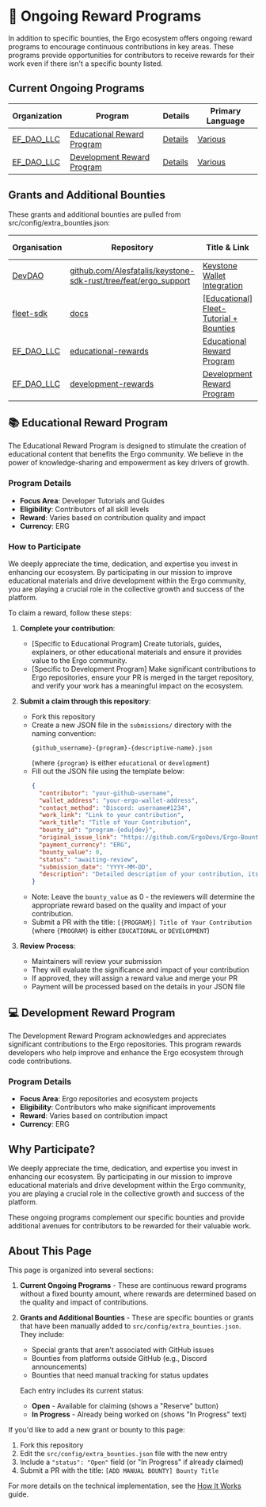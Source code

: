 # 🔄 Ongoing Reward Programs

In addition to specific bounties, the Ergo ecosystem offers ongoing reward programs to encourage continuous contributions in key areas. These programs provide opportunities for contributors to receive rewards for their work even if there isn't a specific bounty listed.

## Current Ongoing Programs

<!-- BEGIN_ONGOING_PROGRAMS_TABLE -->
| Organization | Program | Details | Primary Language |
|-------------|---------|---------|------------------|
| [EF_DAO_LLC](by_org/ef_dao_llc.md) | [Educational Reward Program](#-educational-reward-program) | [Details](#-educational-reward-program) | [Various](by_language/various.md) |
| [EF_DAO_LLC](by_org/ef_dao_llc.md) | [Development Reward Program](#-development-reward-program) | [Details](#-development-reward-program) | [Various](by_language/various.md) |

<!-- END_ONGOING_PROGRAMS_TABLE -->

## Grants and Additional Bounties

<!-- BEGIN_ACTIVE_BOUNTIES_TABLE -->
These grants and additional bounties are pulled from src/config/extra_bounties.json:

|Organisation|Repository|Title & Link|Bounty Amount|Paid in|Primary Language|Reserve|
|---|---|---|---|---|---|---|
| [DevDAO](by_org/devdao.md) | [github.com/Alesfatalis/keystone-sdk-rust/tree/feat/ergo_support](https://github.com/Alesfatalis/keystone-sdk-rust/tree/feat/ergo_support) | [Keystone Wallet Integration](https://discord.com/channels/668903786361651200/669989266478202917/1344310506277830697) | 3000 (3000.00 ERG) | [ERG](by_currency/erg.md) | [Rust](by_language/rust.md) | <kbd>In Progress</kbd> |
| [fleet-sdk](by_org/fleet-sdk.md) | [docs](https://github.com/fleet-sdk/docs) | [[Educational] Fleet-Tutorial + Bounties](https://github.com/fleet-sdk/docs/issues/8) | 775 (936.87 ERG) | [SigUSD](by_currency/sigusd.md) | [Various](by_language/various.md) | [<kbd>Reserve</kbd>](https://github.com/ErgoDevs/Ergo-Bounties/new/main?filename=submissions/fleet-sdk-docs-8.json&value=%7B%0A%20%20%22contributor%22%3A%20%22YOUR_GITHUB_USERNAME%22%2C%0A%20%20%22wallet_address%22%3A%20%22YOUR_WALLET_ADDRESS%22%2C%0A%20%20%22contact_method%22%3A%20%22YOUR_CONTACT_INFO%22%2C%0A%20%20%22work_link%22%3A%20%22%22%2C%0A%20%20%22work_title%22%3A%20%22%5BEducational%5D%20Fleet-Tutorial%20%2B%20Bounties%22%2C%0A%20%20%22bounty_id%22%3A%20%22fleet-sdk/docs%238%22%2C%0A%20%20%22original_issue_link%22%3A%20%22https%3A//github.com/fleet-sdk/docs/issues/8%22%2C%0A%20%20%22payment_currency%22%3A%20%22SigUSD%22%2C%0A%20%20%22bounty_value%22%3A%20775.0%2C%0A%20%20%22status%22%3A%20%22in-progress%22%2C%0A%20%20%22submission_date%22%3A%20%22%22%2C%0A%20%20%22expected_completion%22%3A%20%22YYYY-MM-DD%22%2C%0A%20%20%22description%22%3A%20%22I%20am%20working%20on%20this%20bounty%22%2C%0A%20%20%22review_notes%22%3A%20%22%22%2C%0A%20%20%22payment_tx_id%22%3A%20%22%22%2C%0A%20%20%22payment_date%22%3A%20%22%22%0A%7D&message=Claim%20Bounty%20fleet-sdk/docs%238&description=I%20want%20to%20claim%20this%20bounty%20posted%20by%20fleet-sdk.%0A%0ABounty:%20%5BEducational%5D%20Fleet-Tutorial%20%2B%20Bounties) |
| [EF_DAO_LLC](by_org/ef_dao_llc.md) | [educational-rewards](https://github.com/EF_DAO_LLC/educational-rewards) | [Educational Reward Program](#-educational-reward-program) | Ongoing program | [ERG](by_currency/erg.md) | [Various](by_language/various.md) | [<kbd>Reserve</kbd>](https://github.com/ErgoDevs/Ergo-Bounties/new/main?filename=submissions/ef_dao_llc-educational-rewards-program-edu.json&value=%7B%0A%20%20%22contributor%22%3A%20%22YOUR_GITHUB_USERNAME%22%2C%0A%20%20%22wallet_address%22%3A%20%22YOUR_WALLET_ADDRESS%22%2C%0A%20%20%22contact_method%22%3A%20%22YOUR_CONTACT_INFO%22%2C%0A%20%20%22work_link%22%3A%20%22%22%2C%0A%20%20%22work_title%22%3A%20%22Educational%20Reward%20Program%22%2C%0A%20%20%22bounty_id%22%3A%20%22EF_DAO_LLC/educational-rewards%23program-edu%22%2C%0A%20%20%22original_issue_link%22%3A%20%22%23-educational-reward-program%22%2C%0A%20%20%22payment_currency%22%3A%20%22ERG%22%2C%0A%20%20%22bounty_value%22%3A%200%2C%0A%20%20%22status%22%3A%20%22in-progress%22%2C%0A%20%20%22submission_date%22%3A%20%22%22%2C%0A%20%20%22expected_completion%22%3A%20%22YYYY-MM-DD%22%2C%0A%20%20%22description%22%3A%20%22I%20am%20working%20on%20this%20bounty%22%2C%0A%20%20%22review_notes%22%3A%20%22%22%2C%0A%20%20%22payment_tx_id%22%3A%20%22%22%2C%0A%20%20%22payment_date%22%3A%20%22%22%0A%7D&message=Claim%20Bounty%20EF_DAO_LLC/educational-rewards%23program-edu&description=I%20want%20to%20claim%20this%20bounty%20posted%20by%20ergo-foundation.%0A%0ABounty:%20Educational%20Reward%20Program) |
| [EF_DAO_LLC](by_org/ef_dao_llc.md) | [development-rewards](https://github.com/EF_DAO_LLC/development-rewards) | [Development Reward Program](#-development-reward-program) | Ongoing program | [ERG](by_currency/erg.md) | [Various](by_language/various.md) | [<kbd>Reserve</kbd>](https://github.com/ErgoDevs/Ergo-Bounties/new/main?filename=submissions/ef_dao_llc-development-rewards-program-dev.json&value=%7B%0A%20%20%22contributor%22%3A%20%22YOUR_GITHUB_USERNAME%22%2C%0A%20%20%22wallet_address%22%3A%20%22YOUR_WALLET_ADDRESS%22%2C%0A%20%20%22contact_method%22%3A%20%22YOUR_CONTACT_INFO%22%2C%0A%20%20%22work_link%22%3A%20%22%22%2C%0A%20%20%22work_title%22%3A%20%22Development%20Reward%20Program%22%2C%0A%20%20%22bounty_id%22%3A%20%22EF_DAO_LLC/development-rewards%23program-dev%22%2C%0A%20%20%22original_issue_link%22%3A%20%22%23-development-reward-program%22%2C%0A%20%20%22payment_currency%22%3A%20%22ERG%22%2C%0A%20%20%22bounty_value%22%3A%200%2C%0A%20%20%22status%22%3A%20%22in-progress%22%2C%0A%20%20%22submission_date%22%3A%20%22%22%2C%0A%20%20%22expected_completion%22%3A%20%22YYYY-MM-DD%22%2C%0A%20%20%22description%22%3A%20%22I%20am%20working%20on%20this%20bounty%22%2C%0A%20%20%22review_notes%22%3A%20%22%22%2C%0A%20%20%22payment_tx_id%22%3A%20%22%22%2C%0A%20%20%22payment_date%22%3A%20%22%22%0A%7D&message=Claim%20Bounty%20EF_DAO_LLC/development-rewards%23program-dev&description=I%20want%20to%20claim%20this%20bounty%20posted%20by%20ergo-foundation.%0A%0ABounty:%20Development%20Reward%20Program) |

<!-- END_ACTIVE_BOUNTIES_TABLE -->


## 📚 Educational Reward Program

The Educational Reward Program is designed to stimulate the creation of educational content that benefits the Ergo community. We believe in the power of knowledge-sharing and empowerment as key drivers of growth.

### Program Details

- **Focus Area**: Developer Tutorials and Guides
- **Eligibility**: Contributors of all skill levels
- **Reward**: Varies based on contribution quality and impact
- **Currency**: ERG

### How to Participate

We deeply appreciate the time, dedication, and expertise you invest in enhancing our ecosystem. By participating in our mission to improve educational materials and drive development within the Ergo community, you are playing a crucial role in the collective growth and success of the platform.

To claim a reward, follow these steps:

1. **Complete your contribution**:
   - [Specific to Educational Program] Create tutorials, guides, explainers, or other educational materials and ensure it provides value to the Ergo community.
   - [Specific to Development Program] Make significant contributions to Ergo repositories, ensure your PR is merged in the target repository, and verify your work has a meaningful impact on the ecosystem.

2. **Submit a claim through this repository**:
   - Fork this repository
   - Create a new JSON file in the `submissions/` directory with the naming convention:
     ```
     {github_username}-{program}-{descriptive-name}.json
     ```
     (where `{program}` is either `educational` or `development`)
   - Fill out the JSON file using the template below:
     ```json
     {
       "contributor": "your-github-username",
       "wallet_address": "your-ergo-wallet-address",
       "contact_method": "Discord: username#1234",
       "work_link": "Link to your contribution",
       "work_title": "Title of Your Contribution",
       "bounty_id": "program-{edu|dev}",
       "original_issue_link": "https://github.com/ErgoDevs/Ergo-Bounties/blob/main/docs/ongoing-programs.md",
       "payment_currency": "ERG",
       "bounty_value": 0,
       "status": "awaiting-review",
       "submission_date": "YYYY-MM-DD",
       "description": "Detailed description of your contribution, its impact, and why it deserves a reward."
     }
     ```
   - Note: Leave the `bounty_value` as 0 - the reviewers will determine the appropriate reward based on the quality and impact of your contribution.
   - Submit a PR with the title: `[{PROGRAM}] Title of Your Contribution`
     (where `{PROGRAM}` is either `EDUCATIONAL` or `DEVELOPMENT`)

3. **Review Process**:
   - Maintainers will review your submission
   - They will evaluate the significance and impact of your contribution
   - If approved, they will assign a reward value and merge your PR
   - Payment will be processed based on the details in your JSON file

## 💻 Development Reward Program

The Development Reward Program acknowledges and appreciates significant contributions to the Ergo repositories. This program rewards developers who help improve and enhance the Ergo ecosystem through code contributions.

### Program Details

- **Focus Area**: Ergo repositories and ecosystem projects
- **Eligibility**: Contributors who make significant improvements
- **Reward**: Varies based on contribution impact
- **Currency**: ERG

## Why Participate?

We deeply appreciate the time, dedication, and expertise you invest in enhancing our ecosystem. By participating in our mission to improve educational materials and drive development within the Ergo community, you are playing a crucial role in the collective growth and success of the platform.

These ongoing programs complement our specific bounties and provide additional avenues for contributors to be rewarded for their valuable work.

## About This Page

This page is organized into several sections:

1. **Current Ongoing Programs** - These are continuous reward programs without a fixed bounty amount, where rewards are determined based on the quality and impact of contributions.

2. **Grants and Additional Bounties** - These are specific bounties or grants that have been manually added to `src/config/extra_bounties.json`. They include:
   - Special grants that aren't associated with GitHub issues
   - Bounties from platforms outside GitHub (e.g., Discord announcements)
   - Bounties that need manual tracking for status updates

   Each entry includes its current status:
   - **Open** - Available for claiming (shows a "Reserve" button)
   - **In Progress** - Already being worked on (shows "In Progress" text)

If you'd like to add a new grant or bounty to this page:

1. Fork this repository
2. Edit the `src/config/extra_bounties.json` file with the new entry
3. Include a `"status": "Open"` field (or "In Progress" if already claimed)
4. Submit a PR with the title: `[ADD MANUAL BOUNTY] Bounty Title`

For more details on the technical implementation, see the [How It Works](/docs/how-it-works.md#adding-manual-bounties-and-grants) guide.
